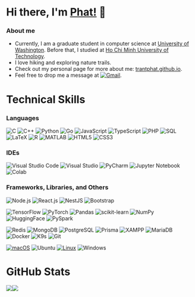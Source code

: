 # Hi there, I'm [Phat!](https://github.com/trantphat) 👋
### About me
- Currently, I am a graduate student in computer science at [University of Washington](https://www.washington.edu/). Before that, I studied at [Ho Chi Minh University of Technology](https://hcmut.edu.vn/en).
- I love hiking and exploring nature trails.
- Check out my personal page for more about me: [trantphat.github.io](https://trantphat.github.io/).
- Feel free to drop me a message at [<img alt="Gmail" src="https://img.shields.io/badge/Gmail-D14836?style=flat-square&logo=gmail&logoColor=white" />](mailto:phat.tran.k19@gmail.com).

# Technical Skills

### Languages
![C](https://img.shields.io/badge/c-%2300599C.svg?style=flat-square&logo=c&logoColor=white)
![C++](https://img.shields.io/badge/c++-%2300599C.svg?style=flat-square&logo=c%2B%2B&logoColor=white)
![Python](https://img.shields.io/badge/python-3670A0?style=flat-square&logo=python&logoColor=ffdd54)
![Go](https://img.shields.io/badge/go-%2300ADD8.svg?style=flat-square&logo=go&logoColor=white)
![JavaScript](https://img.shields.io/badge/javascript-%23323330.svg?style=flat-square&logo=javascript&logoColor=%23F7DF1E)
![TypeScript](https://img.shields.io/badge/typescript-%23007ACC.svg?style=flat-square&logo=typescript&logoColor=white)
![PHP](https://img.shields.io/badge/php-%23777BB4.svg?style=flat-square&logo=php&logoColor=white)
![SQL](https://img.shields.io/badge/sql-%2307405e.svg?style=flat-square&logo=mysql&logoColor=white)
![LaTeX](https://img.shields.io/badge/latex-%23008080.svg?style=flat-square&logo=latex&logoColor=white)
![R](https://img.shields.io/badge/r-%23276DC3.svg?style=flat-square&logo=r&logoColor=white)
![MATLAB](https://img.shields.io/badge/matlab-%23e16737.svg?style=flat-square&logo=Mathworks&logoColor=white)
![HTML5](https://img.shields.io/badge/html5-%23E34F26.svg?style=flat-square&logo=html5&logoColor=white)
![CSS3](https://img.shields.io/badge/css3-%231572B6.svg?style=flat-square&logo=css3&logoColor=white)


###  IDEs
![Visual Studio Code](https://img.shields.io/badge/Visual%20Studio%20Code-0078d7.svg?style=flat-square&logo=visual-studio-code&logoColor=white)
![Visual Studio](https://img.shields.io/badge/Visual%20Studio-5C2D91.svg?style=flat-square&logo=visual-studio&logoColor=white)
![PyCharm](https://img.shields.io/badge/pycharm-143?style=flat-square&logo=pycharm&logoColor=black&color=black&labelColor=green)
![Jupyter Notebook](https://img.shields.io/badge/jupyter-%23FA0F00.svg?style=flat-square&logo=jupyter&logoColor=white)
![Colab](https://img.shields.io/badge/Colab-F9AB00?style=flat-square&logo=googlecolab&color=525252)


### Frameworks, Libraries, and Others
![Node.js](https://img.shields.io/badge/node.js-6DA55F?style=flat-square&logo=node.js&logoColor=white)
![React.js](https://img.shields.io/badge/react-%2320232a.svg?style=flat-square&logo=react&logoColor=%2361DAFB)
![NestJS](https://img.shields.io/badge/nestjs-%23E0234E.svg?style=flat-square&logo=nestjs&logoColor=white)
![Bootstrap](https://img.shields.io/badge/bootstrap-%23563D7C.svg?style=flat-square&logo=bootstrap&logoColor=white)

![TensorFlow](https://img.shields.io/badge/tensorflow-%23FF6F00.svg?style=flat-square&logo=tensorflow&logoColor=white)
![PyTorch](https://img.shields.io/badge/pytorch-%23EE4C2C.svg?style=flat-square&logo=pytorch&logoColor=white)
![Pandas](https://img.shields.io/badge/pandas-%23150458.svg?style=flat-square&logo=pandas&logoColor=white)
![scikit-learn](https://img.shields.io/badge/scikit--learn-%23F7931E.svg?style=flat-square&logo=scikit-learn&logoColor=white)
![NumPy](https://img.shields.io/badge/numpy-%23013243.svg?style=flat-square&logo=numpy&logoColor=white)
![HuggingFace](https://img.shields.io/badge/huggingface-%23FFD54F.svg?style=flat-square&logo=huggingface&logoColor=%2320232a)
![PySpark](https://img.shields.io/badge/pyspark-%23E25A1C.svg?style=flat-square&logo=pyspark&logoColor=%23F7DF1E)

![Redis](https://img.shields.io/badge/redis-%23DC382D.svg?style=flat-square&logo=redis&logoColor=white)
![MongoDB](https://img.shields.io/badge/mongodb-%2347A248.svg?style=flat-square&logo=mongodb&logoColor=%23FFFFFF)
![PostgreSQL](https://img.shields.io/badge/postgresql-%23336791.svg?style=flat-square&logo=postgresql&logoColor=%23FFFFFF)
![Prisma](https://img.shields.io/badge/prisma-3982CE?style=flat-square&logo=prisma&logoColor=%23FFFFFF)
![XAMPP](https://img.shields.io/badge/Xampp-F37623?style=flat-square&logo=xampp&logoColor=white)
![MariaDB](https://img.shields.io/badge/MariaDB-003545?style=flat-square&logo=mariadb&logoColor=white)
![Docker](https://img.shields.io/badge/docker-%230db7ed.svg?style=flat-square&logo=docker&logoColor=%23FFFFFF)
![K9s](https://img.shields.io/badge/k9s-238636?style=flat-square) 
![Git](https://img.shields.io/badge/git-%23F05033.svg?style=flat-square&logo=git&logoColor=%23FFFFFF)

[![macOS](https://img.shields.io/badge/macOS-000000?style=flat-square&logo=apple&logoColor=F0F0F0)](#)
![Ubuntu](https://img.shields.io/badge/Ubuntu-E95420?style=flat-square&logo=ubuntu&logoColor=white)
[![Linux](https://img.shields.io/badge/Linux-FCC624?style=flat-square&logo=linux&logoColor=black)](#)
![Windows](https://img.shields.io/badge/Windows-0078D6?style=flat-square&logo=windows&logoColor=white)




<!---
CSEK19/CSEK19 is a ✨ special ✨ repository because its `README.md` (this file) appears on your GitHub profile.
You can click the Preview link to take a look at your changes.
--->

# GitHub Stats
<div style="display: flex; flex-direction: row; margin: auto;   margin-left: auto;
  margin-right: auto;
">
 <img class="img" src="https://github-readme-stats.vercel.app/api?username=CSEK19&show_icons=true&theme=onedark" />
 <img class="img" src="https://github-readme-stats.vercel.app/api/top-langs/?username=CSEK19&theme=onedark&layout=compact" />
</div>
